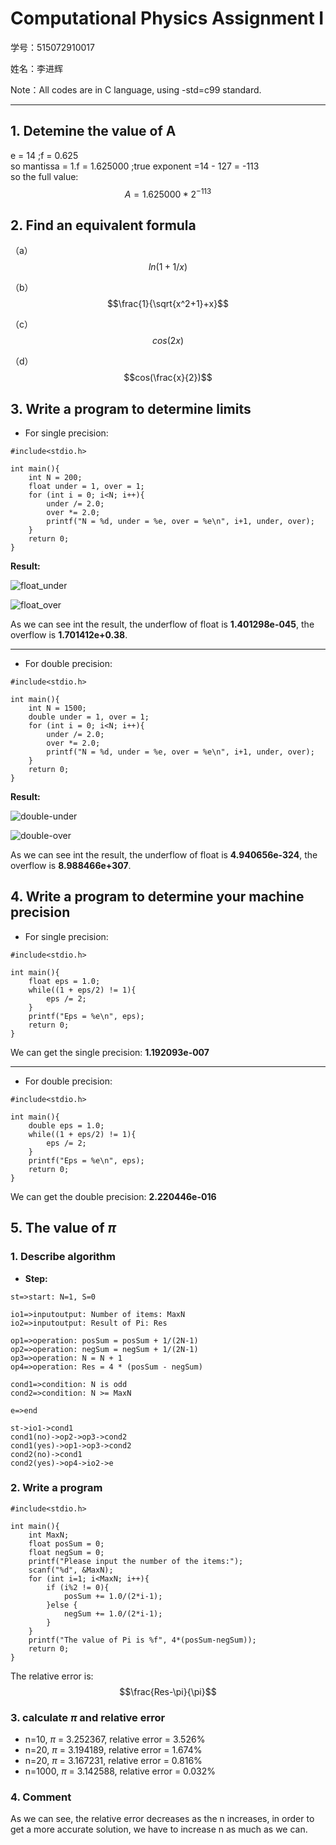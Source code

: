 ﻿# Computational Physics Assignment I

学号：515072910017

姓名：李进辉

Note：All codes are in C language, using -std=c99 standard.

---

## 1. Detemine the value of A

e = 14  ;f = 0.625   
so mantissa = 1.f = 1.625000  ;true exponent =14 - 127 = -113  
so the full value:  $$A = 1.625000 * 2^{-113}$$


## 2. Find an equivalent formula 

（a）$$ln (1+1/x)$$

（b）$$\frac{1}{\sqrt{x^2+1}+x}$$

（c）$$cos(2x)$$

（d）$$cos(\frac{x}{2})$$

## 3. Write a program to determine limits
- For single precision:

```
#include<stdio.h>

int main(){
	int N = 200;
	float under = 1, over = 1;
	for (int i = 0; i<N; i++){
		under /= 2.0;
		over *= 2.0;
		printf("N = %d, under = %e, over = %e\n", i+1, under, over);
	}
	return 0;
}
```

**Result:**

![float_under](https://github.com/jinhuiphy/computationalphysics_sjtu_515072910017/raw/master/Computational%20Physics%20Assignment%20I/Picture/float_under.jpg)

![float_over](https://github.com/jinhuiphy/computationalphysics_sjtu_515072910017/raw/master/Computational%20Physics%20Assignment%20I/Picture/float_over.jpg)

As we can see int the result, the underflow of float is **1.401298e-045**, the overflow is **1.701412e+0.38**.

----------


- For double precision:
```
#include<stdio.h>

int main(){
	int N = 1500;
	double under = 1, over = 1;
	for (int i = 0; i<N; i++){
		under /= 2.0;
		over *= 2.0;
		printf("N = %d, under = %e, over = %e\n", i+1, under, over);
	}
	return 0;
}
```
**Result:**

![double-under](https://github.com/jinhuiphy/computationalphysics_sjtu_515072910017/raw/master/Computational%20Physics%20Assignment%20I/Picture/double_under.jpg)

![double-over](https://github.com/jinhuiphy/computationalphysics_sjtu_515072910017/raw/master/Computational%20Physics%20Assignment%20I/Picture/double_over.jpg)

As we can see int the result, the underflow of float is **4.940656e-324**, the overflow is **8.988466e+307**.

## 4. Write a program to determine your machine precision
- For single precision:
```
#include<stdio.h>

int main(){
	float eps = 1.0;
	while((1 + eps/2) != 1){
		eps /= 2;
	}
	printf("Eps = %e\n", eps);
	return 0;
}
```
We can get the single precision: **1.192093e-007**

----------
- For double precision:
```
#include<stdio.h>

int main(){
	double eps = 1.0;
	while((1 + eps/2) != 1){
		eps /= 2;
	}
	printf("Eps = %e\n", eps);
	return 0;
}
```
We can get the double precision: **2.220446e-016**

## 5. The value of $\pi$

### 1. Describe algorithm
 - **Step:**
```flow
st=>start: N=1, S=0

io1=>inputoutput: Number of items: MaxN
io2=>inputoutput: Result of Pi: Res

op1=>operation: posSum = posSum + 1/(2N-1)
op2=>operation: negSum = negSum + 1/(2N-1)
op3=>operation: N = N + 1
op4=>operation: Res = 4 * (posSum - negSum)

cond1=>condition: N is odd
cond2=>condition: N >= MaxN

e=>end

st->io1->cond1
cond1(no)->op2->op3->cond2
cond1(yes)->op1->op3->cond2
cond2(no)->cond1
cond2(yes)->op4->io2->e
```

### 2. Write a program
```
#include<stdio.h>

int main(){
	int MaxN;
	float posSum = 0;
	float negSum = 0; 
	printf("Please input the number of the items:");
	scanf("%d", &MaxN);
	for (int i=1; i<MaxN; i++){
		if (i%2 != 0){
			posSum += 1.0/(2*i-1);
		}else {
			negSum += 1.0/(2*i-1);
		}
	}
	printf("The value of Pi is %f", 4*(posSum-negSum));
	return 0;
}
```
The relative error is: $$\frac{Res-\pi}{\pi}$$
### 3. calculate $\pi$ and relative error
 - n=10, $\pi$ = 3.252367, relative error = 3.526%
 - n=20, $\pi$ = 3.194189, relative error = 1.674%
 - n=20, $\pi$ = 3.167231, relative error = 0.816%
 - n=1000, $\pi$ = 3.142588, relative error = 0.032%

### 4. Comment
As we can see, the relative error decreases as the n increases, in order to get a more accurate solution, we have to increase n as much as we can.
